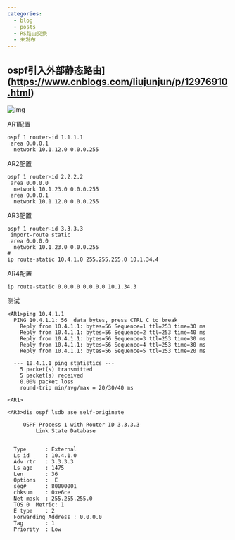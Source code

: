 ```yaml
---
categories:
  - blog
  - posts
  - RS路由交换
  - 未发布
---
```


## ospf引入外部静态路由](https://www.cnblogs.com/liujunjun/p/12976910.html)

![img](https://image-fusice.oss-cn-hangzhou.aliyuncs.com/image/ospf%E5%BC%95%E5%85%A5%E5%A4%96%E9%83%A8%E8%B7%AF%E7%94%B1/2021.03.09-16:44:05-1580705-20200527213819729-1110964306.png)

AR1配置

```
ospf 1 router-id 1.1.1.1 
 area 0.0.0.1 
  network 10.1.12.0 0.0.0.255 
```

AR2配置

```
ospf 1 router-id 2.2.2.2 
 area 0.0.0.0 
  network 10.1.23.0 0.0.0.255 
 area 0.0.0.1 
  network 10.1.12.0 0.0.0.255 
```

AR3配置

```
ospf 1 router-id 3.3.3.3 
 import-route static
 area 0.0.0.0 
  network 10.1.23.0 0.0.0.255 
#
ip route-static 10.4.1.0 255.255.255.0 10.1.34.4
```

AR4配置

```
ip route-static 0.0.0.0 0.0.0.0 10.1.34.3
```

测试

```
<AR1>ping 10.4.1.1
  PING 10.4.1.1: 56  data bytes, press CTRL_C to break
    Reply from 10.4.1.1: bytes=56 Sequence=1 ttl=253 time=30 ms
    Reply from 10.4.1.1: bytes=56 Sequence=2 ttl=253 time=40 ms
    Reply from 10.4.1.1: bytes=56 Sequence=3 ttl=253 time=30 ms
    Reply from 10.4.1.1: bytes=56 Sequence=4 ttl=253 time=30 ms
    Reply from 10.4.1.1: bytes=56 Sequence=5 ttl=253 time=20 ms

  --- 10.4.1.1 ping statistics ---
    5 packet(s) transmitted
    5 packet(s) received
    0.00% packet loss
    round-trip min/avg/max = 20/30/40 ms

<AR1>
```

```
<AR3>dis ospf lsdb ase self-originate

     OSPF Process 1 with Router ID 3.3.3.3
         Link State Database


  Type      : External
  Ls id     : 10.4.1.0
  Adv rtr   : 3.3.3.3  
  Ls age    : 1475 
  Len       : 36 
  Options   :  E  
  seq#      : 80000001 
  chksum    : 0xe6ce
  Net mask  : 255.255.255.0 
  TOS 0  Metric: 1 
  E type    : 2
  Forwarding Address : 0.0.0.0 
  Tag       : 1 
  Priority  : Low
```